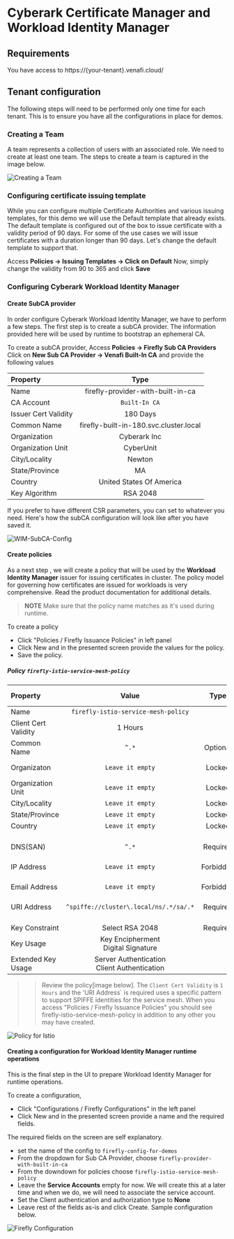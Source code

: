# Cyberark Certificate Manager and Workload Identity Manager

## Requirements
You have access to https://{your-tenant}.venafi.cloud/

## Tenant configuration
The following steps will need to be performed only one time for each tenant. This is to ensure you have all the configurations in place for demos.

### Creating a Team
A team represents a collection of users with an associated role. We need to create at least one team. The steps to create a team is captured in the image below.

![Creating a Team](../../images/team-creation_resized.png)

### Configuring certificate issuing template
While you can configure multiple Certificate Authorities and various issuing templates, for this demo we will use the Default template that already exists. The default template is configured out of the box to issue certificate with a validity period of 90 days. For some of the use cases we will issue certificates with a duration longer than 90 days. Let's change the default template to support that. 

Access **Policies -> Issuing Templates -> Click on Default**
Now, simply change the validity from 90 to 365 and click **Save**

### Configuring Cyberark Workload Identity Manager

#### Create SubCA provider 
In order configure Cyberark Workload Identity Manager, we have to perform a few steps. The first step is to create a subCA provider. The information provided here will be used by runtime to bootstrap an ephemeral CA. 

To create a subCA provider, Access **Policies -> Firefly Sub CA Providers** 
Click on **New Sub CA Provider -> Venafi Built-In CA** and provide the following values 

| Property          | Type |
| :---              |    :----:   | 
| Name   | firefly-provider-with-built-in-ca        | 
| CA Account      | `Built-In CA`       |
| Issuer Cert Validity   | 180 Days     | 
| Common Name   | firefly-built-in-180.svc.cluster.local        | 
| Organization   | Cyberark Inc        | 
| Organization Unit   | CyberUnit        | 
| City/Locality   | Newton        | 
| State/Province   | MA        |
| Country   | United States Of America        |  
| Key Algorithm   | RSA 2048        |  

If you prefer to have different CSR parameters, you can set to whatever you need. Here's how the subCA configuration will look like after you have saved it. 

![WIM-SubCA-Config](../../images/firefly-subca-config.png)

#### Create policies
As a next step , we will create a policy that will be used by the **Workload Identity Manager** issuer for issuing certificates in cluster. The policy model for governing how certificates are issued for workloads is very comprehensive. Read the product documentation for additional details. 

> **NOTE**  Make sure that the policy name matches as it's used during runtime. 

To create a policy 
- Click "Policies / Firefly Issuance Policies" in left panel 
- Click New and in the presented screen provide the values for the policy. 
- Save the policy.

##### Policy  `firefly-istio-service-mesh-policy`
| Property          | Value |             Type |    Default Value |
| :---              |    :----:   |        :----:   | :----:   |
| Name   | `firefly-istio-service-mesh-policy`        |  | |
| Client Cert Validity      | 1 Hours       | | |
| Common Name   | `^.*`     | Optional | `Leave it empty` |
| Organizaton   | `Leave it empty`        |Locked | Cyberark Inc |
| Organization Unit   | `Leave it empty`        | Locked | CloudApps Unit | 
| City/Locality   | `Leave it empty`        | Locked | Newton | 
| State/Province   | `Leave it empty`        | Locked | MA | 
| Country   | `Leave it empty`        | Locked | USA | 
|    |         |  |  | 
|    |         |  |  | 
| DNS(SAN)   | `^.*`        | Required | Min=1, Max=10 | 
| IP Address   | `Leave it empty`        | Forbidden | Min=0, Max=0 | 
| Email Address   | `Leave it empty`        | Forbidden | Min=0, Max=0 | 
| URI Address   | `^spiffe://cluster\.local/ns/.*/sa/.*`        | Required | Min=1, Max=10 | 
|    |         |  |  | 
|    |         |  |  | 
| Key Constraint   | Select RSA 2048        | Required | RSA 2048  | 
| Key Usage   | Key Encipherment <br> Digital Signature        | 
| Extended Key Usage   | Server Authentication <br> Client Authentication        | | 

> > Review the policy[image below]. The `Client Cert Validity` is `1 Hours` and the 'URI Address` is required uses a specific pattern to support SPIFFE identities for the service mesh. When you access "Policies / Firefly Issuance Policies" you should see firefly-istio-service-mesh-policy in addition to any other you may have created. 

![Policy for Istio](../../images/firefly-istio-policy.png)


#### Creating a configuration for Workload Identity Manager runtime operations
This is the final step in the UI to prepare Workload Identity Manager for runtime operations. 

To create a configuration,
- Click "Configurations / Firefly Configurations" in the left panel 
- Click New and in the presented screen provide a name and the required fields. 

The required fields on the screen are self explanatory. 
- set the name of the config to `firefly-config-for-demos`
- From the dropdown for Sub CA Provider, choose  `firefly-provider-with-built-in-ca`
- From the downdown for policies choose `firefly-istio-service-mesh-policy`
- Leave the **Service Accounts** empty for now. We will create this at a later time and when we do, we will need to associate the service account. 
- Set the Client authentication and authorization type to **None**
- Leave rest of the fields as-is and click Create. Sample configuration below.


![Firefly Configuration](../../images/fireflyca-config.png)



